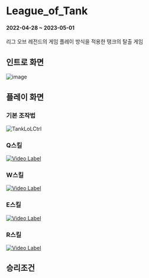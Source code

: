 # League_of_Tank
#### 2022-04-28 ~ 2023-05-01
리그 오브 레전드의 게임 플레이 방식을 적용한 탱크의 탈출 게임

## 인트로 화면
![image](https://github.com/macaroonlove/League_of_Tank/assets/87137181/74ada7ec-b90a-4b35-bb70-5d7b778daf93)

## 플레이 화면
### 기본 조작법
![TankLoLCtrl](https://github.com/macaroonlove/League_of_Tank/assets/87137181/2d2dc778-f65e-42ff-bb54-1cbe4accf28e)

### Q스킬
[![Video Label](http://img.youtube.com/vi/fsPg4kY4Rkk/0.jpg)](https://youtu.be/59USvjy2toI)

### W스킬
[![Video Label](http://img.youtube.com/vi/l2fCeJR5EM4/0.jpg)](https://youtu.be/59USvjy2toI)

### E스킬
[![Video Label](http://img.youtube.com/vi/hdLVxpaOKfo/0.jpg)](https://youtu.be/59USvjy2toI)

### R스킬
[![Video Label](http://img.youtube.com/vi/EqdfgegfNI8/0.jpg)](https://youtu.be/59USvjy2toI)

## 승리조건
